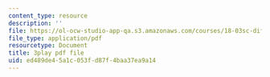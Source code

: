 ```yaml
---
content_type: resource
description: ''
file: https://ol-ocw-studio-app-qa.s3.amazonaws.com/courses/18-03sc-differential-equations-fall-2011/ed489de45a1c053fd87f4baa37ea9a14_Gb5o6VNboV0.pdf
file_type: application/pdf
resourcetype: Document
title: 3play pdf file
uid: ed489de4-5a1c-053f-d87f-4baa37ea9a14
---
```

